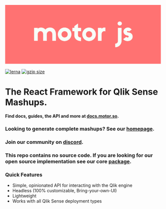 ![Motor Logo](./motor_red.png)

[![lerna](https://img.shields.io/badge/maintained%20with-lerna-cc00ff.svg)](https://lerna.js.org/)
 <a href="https://bundlephobia.com/result?p=@motor-js/engine" title="Motor.js latest minified+gzip size"><img src="https://badgen.net/bundlephobia/minzip/@motor-js/engine" alt="gzip size"></a>

 
# The React Framework for Qlik Sense Mashups.

#### Find docs, guides, the API and more at  [docs.motor.so](https://docs.motor.so).

### Looking to generate complete mashups? See our [homepage](https://motor.so).

### Join our community on [discord](https://discord.com/invite/jmjx78N59b).

### This repo contains no source code. If you are looking for our open source implementation see our core [package](https://github.com/motor-js/motor-ui).

### Quick Features

- Simple, opinionated API for interacting with the Qlik engine
- Headless (100% customizable, Bring-your-own-UI)
- Lightweight
- Works with all Qlik Sense deployment types

